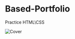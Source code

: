 # Based-Portfolio
Practice HTML\CSS

![Cover](https://github.com/user-attachments/assets/dfd0ebc1-4ba6-449a-812c-f4953267bfc3)
